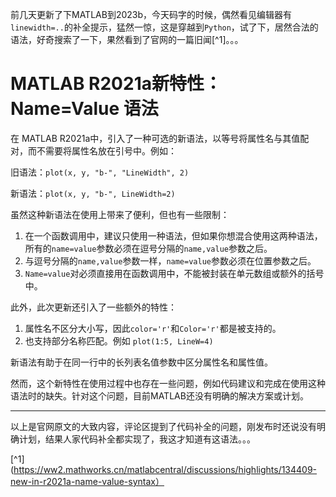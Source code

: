 前几天更新了下MATLAB到2023b，今天码字的时候，偶然看见编辑器有`linewidth=..`的补全提示，猛然一惊，这是穿越到`Python`，试了下，居然合法的语法，好奇搜索了一下，果然看到了官网的一篇旧闻[^1]。。。

# MATLAB R2021a新特性：Name=Value 语法

在 MATLAB R2021a中，引入了一种可选的新语法，以等号将属性名与其值配对，而不需要将属性名放在引号中。例如：

旧语法：`plot(x, y, "b-", "LineWidth", 2)`

新语法：`plot(x, y, "b-", LineWidth=2)`

虽然这种新语法在使用上带来了便利，但也有一些限制：

1. 在一个函数调用中，建议只使用一种语法，但如果你想混合使用这两种语法，所有的`name=value`参数必须在逗号分隔的`name,value`参数之后。
2. 与逗号分隔的`name,value`参数一样，`name=value`参数必须在位置参数之后。
3. `Name=value`对必须直接用在函数调用中，不能被封装在单元数组或额外的括号中。

此外，此次更新还引入了一些额外的特性：

1. 属性名不区分大小写，因此`color='r'`和`Color='r'`都是被支持的。
2. 也支持部分名称匹配。例如 `plot(1:5, LineW=4)`

新语法有助于在同一行中的长列表名值参数中区分属性名和属性值。

然而，这个新特性在使用过程中也存在一些问题，例如代码建议和完成在使用这种语法时的缺失。针对这个问题，目前MATLAB还没有明确的解决方案或计划。

----
以上是官网原文的大致内容，评论区提到了代码补全的问题，刚发布时还说没有明确计划，结果人家代码补全都实现了，我这才知道有这语法。。。

[^1](https://ww2.mathworks.cn/matlabcentral/discussions/highlights/134409-new-in-r2021a-name-value-syntax）
